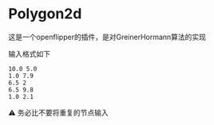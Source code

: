 # Polygon2d

这是一个openflipper的插件，是对GreinerHormann算法的实现

输入格式如下

```
10.0 5.0
1.0 7.9
6.5 2
6.5 9.8
1.0 2.1
```

:warning: 务必比不要将重复的节点输入
